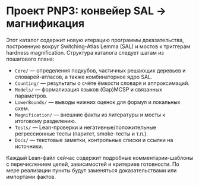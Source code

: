 # Проект PNP3: конвейер SAL → магнификация

Этот каталог содержит новую итерацию программы доказательства, построенную вокруг Switching-Atlas Lemma (SAL) и мостов к триггерам hardness magnification. Структура каталога следует шагам из пошагового плана:

- `Core/` — определения подкубов, частичных решающих деревьев и словарей-атласов, а также комбинаторное ядро SAL.
- `Counting/` — результаты о счёте ёмкости словаря и аппроксимаций.
- `Models/` — формализация языков (Gap)MCSP и связанных параметров.
- `LowerBounds/` — выводы нижних оценок для формул и локальных схем.
- `Magnification/` — внешние факты из литературы и мосты к итоговому разделению.
- `Tests/` — Lean-проверки и негативные/положительные регрессионные тесты (паритет, smoke-тесты и т.п.).
- `Docs/` — текстовые заметки, контрольные списки и ссылки на источники.

Каждый Lean-файл сейчас содержит подробные комментарии-шаблоны с перечислением целей, зависимостей и критериев готовности. По мере реализации пункты будут заменяться доказательствами или импортами фактов.
